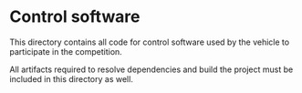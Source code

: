 Control software
====

This directory contains all code for control software used by the vehicle to participate in the competition.

All artifacts required to resolve dependencies and build the project must be included in this directory as well.
